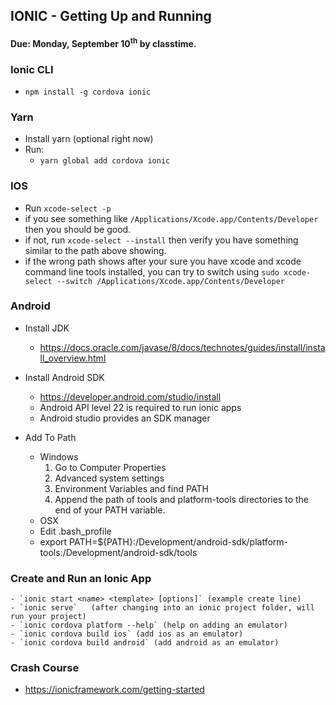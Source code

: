 ## IONIC - Getting Up and Running
#### Due: Monday, September 10<sup>th</sup> by classtime.

### Ionic CLI
- `npm install -g cordova ionic`

### Yarn

- Install yarn (optional right now)
- Run:
    - `yarn global add cordova ionic`

### IOS

- Run `xcode-select -p`
- if you see something like `/Applications/Xcode.app/Contents/Developer` then you should be good.
- if not, run `xcode-select --install` then verify you have something similar to the path above showing. 
- if the wrong path shows after your sure you have xcode and xcode command line tools installed, you can try to switch using `sudo xcode-select --switch /Applications/Xcode.app/Contents/Developer`

### Android

- Install JDK 
    - https://docs.oracle.com/javase/8/docs/technotes/guides/install/install_overview.html
- Install Android SDK
    - https://developer.android.com/studio/install
    - Android API level 22 is required to run ionic apps 
    - Android studio provides an SDK manager

- Add To Path
    - Windows
        1. Go to Computer Properties
        2. Advanced system settings
        3. Environment Variables and find PATH
        4. Append the path of tools and platform-tools directories to the end of your PATH variable.
   - OSX 
    - Edit .bash_profile
    - export PATH=${PATH}:/Development/android-sdk/platform-tools:/Development/android-sdk/tools

### Create and Run an Ionic App

    - `ionic start <name> <template> [options]` (example create line)
    - `ionic serve`   (after changing into an ionic project folder, will run your project)
    - `ionic cordova platform --help` (help on adding an emulator)
    - `ionic cordova build ios` (add ios as an emulator)
    - `ionic cordova build android` (add android as an emulator)


### Crash Course

- https://ionicframework.com/getting-started
